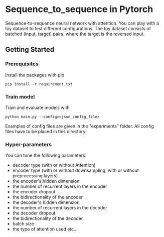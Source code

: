 # Sequence_to_sequence in Pytorch

Sequence-to-sequence neural network with attention. You can play with a toy dataset to test different configurations.
The toy dataset consists of batched (input, target) pairs, where the target is the reversed input.

## Getting Started


### Prerequisites

Install the packages with pip

```
pip install -r requirement.txt
```

### Train model

Train and evaluate models with

```
python main.py --config=<json_config_file>
```
Examples of config files are given in the "experiments" folder. All config files have to be placed in this directory.
### Hyper-parameters

You can tune the following parameters:

* decoder type (with or without Attention)
* encoder type (with or without downsampling, with or without preprocessing layers)
* the encoder's hidden dimension
* the number of recurrent layers in the encoder
* the encoder dropout
* the bidirectionality of the encoder
* the decoder's hidden dimension
* the number of recurrent layers in the decoder
* the decoder dropout
* the bidirectionality of the decoder
* batch size
* the type of attention used
etc...

